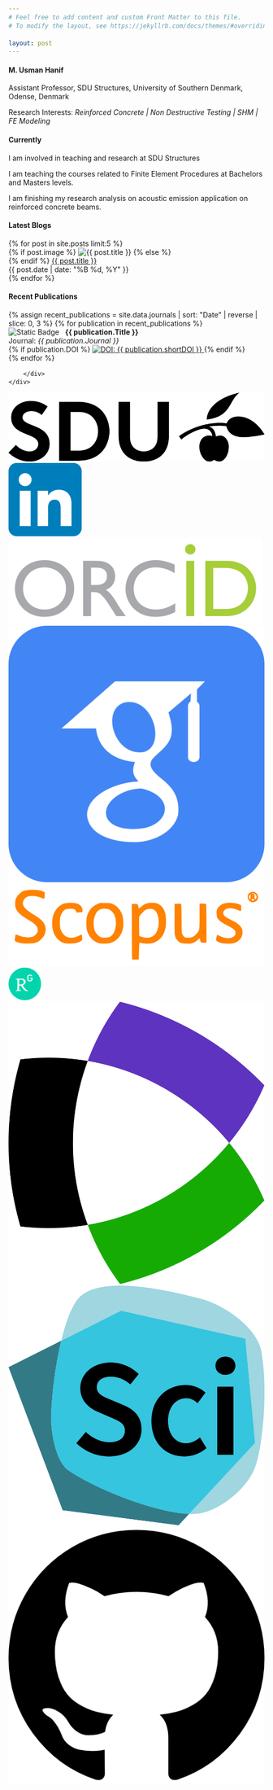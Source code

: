 ```yaml
---
# Feel free to add content and custom Front Matter to this file.
# To modify the layout, see https://jekyllrb.com/docs/themes/#overriding-theme-defaults

layout: post
---
```


<div class="container">
    <div class="box only-box">    
     <h4>M. Usman Hanif</h4>
     <p>Assistant Professor, SDU Structures, University of Southern Denmark, Odense, Denmark</p>
     <p>Research Interests: <em> Reinforced Concrete | Non Destructive Testing | SHM | FE Modeling</em></p>
     </div>
</div>

<div class="container">
    <div class="box only-box">    
     <h4>Currently</h4>
     <p>I am involved in teaching and research at SDU Structures</p>
     <p>I am teaching the courses related to Finite Element Procedures at Bachelors and Masters levels.</p>
     <p>I am finishing my research analysis on acoustic emission application on reinforced concrete beams.</p>
     </div>
</div>





 <div class="container">
        <div class="box left-box">
            <div class="col-md-6">
            <h4>Latest Blogs</h4>
            {% for post in site.posts limit:5 %}
            <div class="post-preview" data-title="{{ post.title }}">
                {% if post.image %}
                <img src="{{ post.image | relative_url }}" alt="{{ post.title }}" class="post-thumbnail">
                {% else %}
                <div class="post-thumbnail"></div> <!-- Placeholder for consistency -->
                {% endif %}
                <a href="{{ post.url | relative_url }}" class="post-titles">{{ post.title }}</a> &nbsp; &nbsp;
                <div class="post-meta">{{ post.date | date: "%B %d, %Y" }}</div>
            </div>
            {% endfor %}
        </div>
        </div>
        <div class="box right-box">
            <h4>Recent Publications</h4>
    {% assign recent_publications = site.data.journals | sort: "Date" | reverse | slice: 0, 3 %}
    {% for publication in recent_publications %}
        <div class="mainbar">
            <img alt="Static Badge" src="https://img.shields.io/badge/ {{ publication.Date | date: "%Y" | uri_escape | replace:'.','%2E' }} -crimson?style=flat-square"> &nbsp; <strong>{{ publication.Title }}</strong><br>
                Journal:<em> {{ publication.Journal }}</em><br>
                {% if publication.DOI %}
                    <a href="{{ publication.DOI }}" target="_blank">
                      <img src="https://img.shields.io/badge/DOI-{{ publication.shortDOI | replace: '-', '--' }}-blue?style=plastic" alt="DOI: {{ publication.shortDOI }}">
                    </a>
                {% endif %}
        </div>
    {% endfor %}

        </div>
    </div>



<div class="container">
    <div class="box only-box">  
        <div class="social-thumbnails">
            <div class="social-thumbnail">
                <a href="https://portal.findresearcher.sdu.dk/da/persons/muha" target="_blank">
                    <img src="/assets/icons/icon_sdu.png" alt="SDU" />
                </a>
            </div>
            <div class="social-thumbnail">
                <a href="https://www.linkedin.com/in/usmanhnf" target="_blank">
                    <img src="/assets/icons/icon_linkedin.svg" alt="linkedin" />
                </a>
            </div>
            <div class="social-thumbnail">
                <a href="https://orcid.org/0000-0002-1490-2350" target="_blank">
                    <img src="/assets/icons/icon_orcid.svg" alt="orcid" />
                </a>
            </div>
            <div class="social-thumbnail">
                <a href="https://scholar.google.com.pk/citations?user=v-OxcFMAAAAJ&hl=en&oi=ao" target="_blank">
                    <img src="/assets/icons/icon_gscholar.svg" alt="gcsholar" />
                </a>
            </div>
            <div class="social-thumbnail">
                <a href="https://www.scopus.com/authid/detail.uri?authorId=55737908100" target="_blank">
                    <img src="/assets/icons/icon_scopus.svg" alt="scopus" />
                </a>
            </div>
            <div class="social-thumbnail">
                <a href="https://www.researchgate.net/profile/Usman_Hanif3" target="_blank">
                    <img src="/assets/icons/icon_researchgate.svg" alt="researchgate" />
                </a>
            </div>
            <div class="social-thumbnail">
                <a href="https://www.webofscience.com/wos/author/record/D-9996-2019" target="_blank">
                    <img src="/assets/icons/icon_wos.svg" alt="wos" />
                </a>
            </div>
            <div class="social-thumbnail">
                <a href="https://sciprofiles.com/profile/444581" target="_blank">
                    <img src="/assets/icons/icon_sci.png" alt="sci" />
                </a>
            </div>
            <div class="social-thumbnail">
                <a href="https://github.com/usmanhnf" target="_blank">
                    <img src="/assets/icons/icon_github.png" alt="github" />
                </a>
            </div>
        </div> 
    </div>
</div>